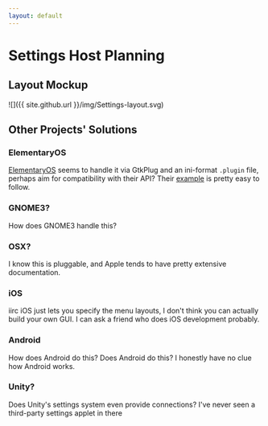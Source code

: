 ```yaml
---
layout: default
---
```


# Settings Host Planning

## Layout Mockup
![]({{ site.github.url }}/img/Settings-layout.svg)

## Other Projects' Solutions

### ElementaryOS
[ElementaryOS](http://launchpad.net/switchboard) seems to handle it via GtkPlug and an ini-format
`.plugin` file, perhaps aim for compatibility with their API?  Their
[example](https://code.launchpad.net/~xapantu/switchboard/plug-sample) is pretty easy to follow.

### GNOME3?
How does GNOME3 handle this?

### OSX?
I know this is pluggable, and Apple tends to have pretty extensive documentation.

### iOS
iirc iOS just lets you specify the menu layouts, I don't think you can actually build your own GUI.
I can ask a friend who does iOS development probably.

### Android
How does Android do this?  Does Android do this?  I honestly have no clue how Android works.

### Unity?
Does Unity's settings system even provide connections?  I've never seen a third-party settings
applet in there
